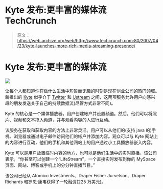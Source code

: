 # Kyte 发布:更丰富的媒体流 TechCrunch

> 原文：<https://web.archive.org/web/http://www.techcrunch.com:80/2007/04/23/kyte-launches-more-rich-media-streaming-presence/>

# Kyte 发布:更丰富的媒体流

![](img/37a5d7b833b5b556df49fb9c528eec90.png)

让每个人都知道你在做什么生活中短暂而无趣的时刻是现在创业公司的热门领域。新推出的 [Kyte](https://web.archive.org/web/20221006212449/http://www.crunchbase.com/company/kyte) 似乎介于 [Twitter](https://web.archive.org/web/20221006212449/http://www.twitter.com/) 和 [Ustream](https://web.archive.org/web/20221006212449/http://www.beta.techcrunch.com/2007/03/26/build-your-own-justintv-with-ustream/) 之间，这两项服务允许用户向感兴趣的朋友发送关于自己的持续数据流(尽管方式非常不同)。

Kyte 的核心是一个媒体播放器。用户创建帐户并设置频道。然后，他们可以将照片、视频和文本拖入频道，并与观看内容的人进行互动。

该服务在获取和获取内容的方法上非常灵活。用户可以从他们的(支持 java 的)手机、浏览器或通过电子邮件访问他们的帐户并添加内容。观众可以与 Kyte 网站上的内容进行互动，他们的手机和其他网站上的用户通过小工具播放器嵌入内容。

Kyte 可以是用户放置临时内容的地方，也可以是他们生活中的实时直播。该公司表示，“你甚至可以创建一个“LifeStream”，一个直接实时发布到你的 MySpace 页面、网站、博客或手机上的分分钟直播节目。”

该公司已经从 Atomico Investments、Draper Fisher Jurvetson、Draper Richards 和罗恩·康韦获得了一轮融资(225 万美元)。